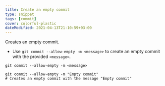 ```yaml
---
title: Create an empty commit
type: snippet
tags: [commit]
cover: colorful-plastic
dateModified: 2021-04-13T21:10:59+03:00
---
```


Creates an empty commit.

- Use `git commit --allow-empty -m <message>` to create an empty commit with the provided `<message>`.

```shell
git commit --allow-empty -m <message>
```

```shell
git commit --allow-empty -m "Empty commit"
# Creates an empty commit with the message "Empty commit"
```
